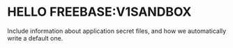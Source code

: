 # HELLO FREEBASE:V1SANDBOX


Include information about application secret files, and how we automatically write a default one.